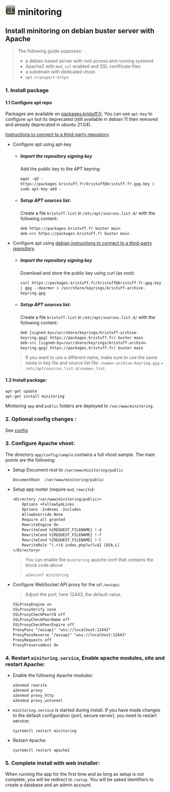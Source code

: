 # ![logo](../public/assets/img/favicon-32x32.png) minitoring


## Install minitoring on debian buster server with Apache

> The following guide supposes:
> - a debian based server with root access and running systemd
> - Apache2 with `mod_ssl` enabled and SSL certificate files 
> - a subdmain with dedicated vhost.  
> - `apt-transport-https`

### 1. Install package

#### 1.1 Configure apt repo

Packages are available on [packages.kristuff.fr](https://packages.kristuff.fr). You can use `apt-key` to configure `apt` but its deprecated (still available in debian 11 then removed and already deprecated in ubuntu 21.04).

[Instructions to connect to a third-party repository](https://wiki.debian.org/DebianRepository/UseThirdParty).

- Configure apt using apt-key

    -   ##### Import the repository signing key
        
        Add the public key to the APT keyring:

        ```
        wget -qO - https://packages.kristuff.fr/kristuff@kristuff.fr.gpg.key | sudo apt-key add -
        ```


    -   ##### Setup APT sources list:

        Create a file `kristuff.list` in `/etc/apt/sources.list.d/` with the following content:

        ```
        deb https://packages.kristuff.fr buster main
        deb-src https://packages.kristuff.fr buster main
        ```

-  Configure apt using [debian instructions to connect to a third-party repository](https://wiki.debian.org/DebianRepository/UseThirdParty).


    -   ##### Import the repository signing key
    
        Download and store the public key using curl (as root):

        ```
        curl https://packages.kristuff.fr/kristuff@kristuff.fr.gpg.key | gpg --dearmor > /usr/share/keyrings/kristuff-archive-keyring.gpg
        ```

    -   ##### Setup APT sources list:

        Create a file `kristuff.list` in `/etc/apt/sources.list.d/` with the following content:

        ```
        deb [signed-by=/usr/share/keyrings/kristuff-archive-keyring.gpg] https://packages.kristuff.fr/ buster main
        deb-src [signed-by=/usr/share/keyrings/kristuff-archive-keyring.gpg] https://packages.kristuff.fr/ buster main
        ```

    > If you want to use a different name, make sure to use the same name in key file and source list file: `<name>-archive-keyring.gpg` + `/etc/apt/sources.list.d/<name>.list` 


#### 1.2 Install package:

```
apt-get update
apt-get install minitoring
```

Minitoring  `app` and `public` folders are deployed to `/var/www/minitoring`.



### 2. Optional config changes :

See [config](/doc/config.md) 



### 3. Configure Apache vhost:

The directory `app/config/sample` contains a full vhost sample. The main points are the following: 

-   Setup Document root to `/var/www/minitoring/public`

    ```apache-conf
    DocumentRoot  /var/www/minitoring/public
    ```

-   Setup app rooter (require `mod_rewrite`): 

    ```apache-conf
    <Directory /var/www/minitoring/public/>
        Options +FollowSymLinks
        Options -Indexes -Includes
        AllowOverride None
        Require all granted
        RewriteEngine On
        RewriteCond %{REQUEST_FILENAME} !-d
        RewriteCond %{REQUEST_FILENAME} !-f
        RewriteCond %{REQUEST_FILENAME} !-l
        RewriteRule ^(.+)$ index.php?url=$1 [QSA,L]
    </Directory>
    ```

    > You can enable the `minitoring` apache conf that contains the block code above
    > 
    > ```
    > a2enconf minitoring
    > ```

-   Configure WebSocket API proxy for the url `/wssapi`:

    > Adjust the port, here *12443*, the default value.

    ```apache-conf
    SSLProxyEngine on
    SSLProxyVerify none 
    SSLProxyCheckPeerCN off
    SSLProxyCheckPeerName off
    SSLProxyCheckPeerExpire off
    ProxyPass "/wssapi" "wss://localhost:12443"
    ProxyPassReverse "/wssapi" "wss://localhost:12443"
    ProxyRequests off
    ProxyPreserveHost On 
    ```


### 4.  Restart `minitoring.service`, Enable apache modules, site and restart Apache:

-   Enable the following Apache modules:

    ```apache-conf
    a2enmod rewrite
    a2enmod proxy
    a2enmod proxy_http
    a2enmod proxy_wstunnel
    ```

-   `minitoring.service` is started during install. If you have made changes to the default configuration (port, secure server), you need to restart service: 

    ```
    systemctl restart minitoring
    ```

-   Restart Apache:

    ```
    systemctl restart apache2
    ```

### 5.  Complete install with web installer:

When running the app for the first time and as long as setup is not complete, you will be redirect to `/setup`. You will be asked identifiers to create a database and an admin account.
